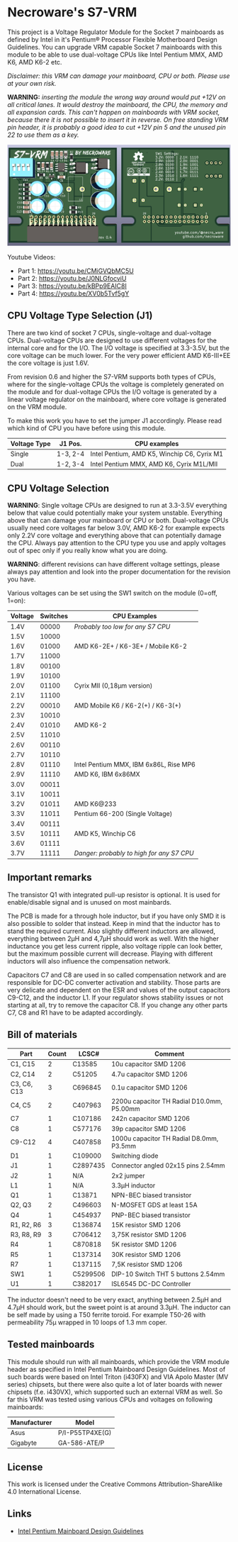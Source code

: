 # Necroware's S7-VRM

This project is a Voltage Regulator Module for the Socket 7 mainboards as
defined by Intel in it's Pentium® Processor Flexible Motherboard Design
Guidelines. You can upgrade VRM capable Socket 7 mainboards with this module to
be able to use dual-voltage CPUs like Intel Pentium MMX, AMD K6, AMD K6-2 etc.

*Disclaimer: this VRM can damage your mainboard, CPU or both. Please use at your
own risk.*

__WARNING:__ *inserting the module the wrong way around would put +12V on all
critical lanes. It would destroy the mainboard, the CPU, the memory and all
expansion cards. This can't happen on mainboards with VRM socket, because there
it is not possible to insert it in reverse. On free standing VRM pin header, it
is probably a good idea to cut +12V pin 5 and the unused pin 22 to use them as
a key.*


![S7-VRM](./photo.jpg)

Youtube Videos:
- Part 1: https://youtu.be/CMiGVQbMC5U
- Part 2: https://youtu.be/J0NLGfocviU
- Part 3: https://youtu.be/kBPp9EAIC8I
- Part 4: https://youtu.be/XV0b5Tvf5gY

## CPU Voltage Type Selection (J1)

There are two kind of socket 7 CPUs, single-voltage and dual-voltage CPUs.
Dual-voltage CPUs are designed to use different voltages for the internal core
and for the I/O. The I/O voltage is specified at 3.3-3.5V, but the core voltage
can be much lower. For the very power efficient AMD K6-III+EE the core voltage
is just 1.6V. 

From revision 0.6 and higher the S7-VRM supports both types of CPUs, where
for the single-voltage CPUs the voltage is completely generated on the module
and for dual-voltage CPUs the I/O voltage is generated by a linear voltage
regulator on the mainboard, where core voltage is generated on the VRM module.

To make this work you have to set the jumper J1 accordingly. Please read which
kind of CPU you have before using this module.

Voltage Type | J1 Pos.  | CPU examples
-------------|----------|---------------------------------------------------
Single       | 1-3, 2-4 | Intel Pentium, AMD K5, Winchip C6, Cyrix M1
Dual         | 1-2, 3-4 | Intel Pentium MMX, AMD K6, Cyrix M1L/MII

## CPU Voltage Selection

__WARNING__: Single voltage CPUs are designed to run at 3.3-3.5V everything
below that value could potentially make your system unstable. Everything above
that can damage your mainboard or CPU or both. Dual-voltage CPUs usually need
core voltages far below 3.0V, AMD K6-2 for example expects only 2.2V core
voltage and everything above that can potentially damage the CPU. Always pay
attention to the CPU type you use and apply voltages out of spec only if you
really know what you are doing.

__WARNING__: different revisions can have different voltage settings, please
always pay attention and look into the proper documentation for the revision
you have.

Various voltages can be set using the SW1 switch on the module (0=off, 1=on):

Voltage | Switches | CPU Examples
--------|----------|-------------------------------------------
  1.4V  |  00000   | *Probably too low for any S7 CPU*
  1.5V  |  10000   |
  1.6V  |  01000   | AMD K6-2E+ / K6-3E+ / Mobile K6-2
  1.7V  |  11000   |
  1.8V  |  00100   |
  1.9V  |  10100   |
  2.0V  |  01100   | Cyrix MII (0,18µm version)
  2.1V  |  11100   | 
  2.2V  |  00010   | AMD Mobile K6 / K6-2(+) / K6-3(+)
  2.3V  |  10010   | 
  2.4V  |  01010   | AMD K6-2
  2.5V  |  11010   |
  2.6V  |  00110   | 
  2.7V  |  10110   |
  2.8V  |  01110   | Intel Pentium MMX, IBM 6x86L, Rise MP6 
  2.9V  |  11110   | AMD K6, IBM 6x86MX
  3.0V  |  00011   | 
  3.1V  |  10011   | 
  3.2V  |  01011   | AMD K6@233
  3.3V  |  11011   | Pentium 66-200 (Single Voltage)
  3.4V  |  00111   | 
  3.5V  |  10111   | AMD K5, Winchip C6
  3.6V  |  01111   | 
  3.7V  |  11111   | *Danger: probably to high for any S7 CPU*


## Important remarks

The transistor Q1 with integrated pull-up resistor is optional. It is used for 
enable/disable signal and is unused on most mainbards.

The PCB is made for a through hole inductor, but if you have only SMD it is also
possible to solder that instead. Keep in mind that the inductor has to stand
the required current. Also slightly different inductors are allowed, everything
between 2µH and 4,7µH should work as well. With the higher inductance you get
less current ripple, also voltage ripple can look better, but the maximum
possible current will decrease. Playing with different inductors will also
influence the compensation network.

Capacitors C7 and C8 are used in so called compensation network and are
responsible for DC-DC converter activation and stability. Those parts are very
delicate and dependent on the ESR and values of the output capacitors C9-C12,
and the inductor L1. If your regulator shows stability issues or not starting
at all, try to remove the capacitor C8. If you change any other parts C7, C8 and
R1 have to be adapted accordingly.

## Bill of materials

Part        | Count | LCSC#    | Comment
------------|-------|----------|--------------------------------------------
C1, C15     | 2     | C13585   | 10u capacitor SMD 1206              
C2, C14     | 2     | C51205   | 4.7u capacitor SMD 1206              
C3, C6, C13 | 3     | C696845  | 0.1u capacitor SMD 1206
C4, C5      | 2     | C407963  | 2200u capacitor TH Radial D10.0mm, P5.00mm
C7          | 1     | C107186  | 242n capacitor SMD 1206
C8          | 1     | C577176  | 39p capacitor SMD 1206
C9-C12      | 4     | C407858  | 1000u capacitor TH Radial D8.0mm, P3.5mm
D1          | 1     | C109000  | Switching diode
J1          | 1     | C2897435 | Connector angled 02x15 pins 2.54mm 
J2          | 1     | N/A      | 2x2 jumper
L1          | 1     | N/A      | 3.3µH inductor
Q1          | 1     | C13871   | NPN-BEC biased transistor 
Q2, Q3      | 2     | C496603  | N-MOSFET GDS at least 15A
Q4          | 1     | C454937  | PNP-BEC biased transistor 
R1, R2, R6  | 3     | C136874  | 15K resistor SMD 1206
R3, R8, R9  | 3     | C706412  | 3,75K resistor SMD 1206
R4          | 1     | C870818  | 5K resistor SMD 1206
R5          | 1     | C137314  | 30K resistor SMD 1206
R7          | 1     | C137115  | 7,5K resistor SMD 1206
SW1         | 1     | C5299506 | DIP-10 Switch THT 5 buttons 2.54mm
U1          | 1     | C382017  | ISL6545 DC-DC Controller

The inductor doesn't need to be very exact, anything between 2.5µH and 4.7µH
should work, but the sweet point is at around 3.3µH. The inductor can be self
made by using a T50 ferrite toroid. For example T50-26 with permeability 75µ
wrapped in 10 loops of 1.3 mm coper.

## Tested mainboards

This module should run with all mainboards, which provide the VRM module header
as specified in Intel Pentium Mainboard Design Guidelines. Most of such boards
were based on Intel Triton (i430FX) and VIA Apolo Master (MV series) chipsets,
but there were also quite a lot of later boards with newer chipsets (f.e.
i430VX), which supported such an external VRM as well. So far this VRM was
tested using various CPUs and voltages on following mainboards:

Manufacturer | Model           
-------------|---------------------
Asus         | P/I-P55TP4XE(G)
Gigabyte     | GA-586-ATE/P

## License

This work is licensed under the Creative Commons Attribution-ShareAlike 4.0
International License.

## Links
* [Intel Pentium Mainboard Design Guidelines](http://netwinder.osuosl.org/pub/misc/docs/i386/24318702.pdf)

